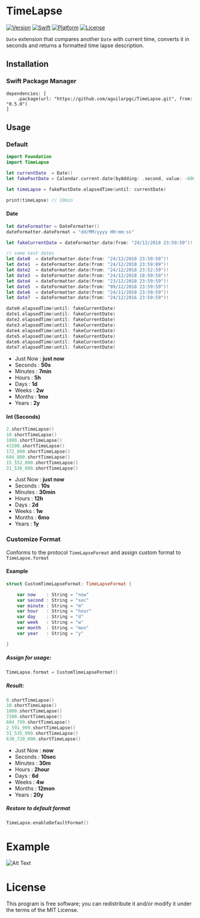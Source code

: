 # TimeLapse

[![Version](https://img.shields.io/github/tag/aguilarpgc/TimeLapse.svg?colorB=blue&label=release&style=flat)](https://github.com/aguilarpgc/TimeLapse/releases)
[![Swift](https://img.shields.io/badge/swift-5.0-orange.svg?style=flat)](https://developer.apple.com/swift/)
[![Platform](https://img.shields.io/badge/platform-ios%20%7C%20macos%20%7C%20tvos%20%7C%20watchos-lightgrey.svg)](https://developer.apple.com/swift/)
[![License](https://img.shields.io/badge/license-MIT-71787A.svg)](https://tldrlegal.com/license/mit-license)

`Date` extension that compares another `Date` with current time, converts it in seconds and returns a formatted time lapse description.

## Installation

### Swift Package Manager

```
dependencies: [
    .package(url: "https://github.com/aguilarpgc/TimeLapse.git", from: "0.5.0")
]
```

## Usage

### Default

``` Swift
import Foundation
import TimeLapse

let currentDate  = Date()
let fakePastDate = Calendar.current.date(byAdding: .second, value: -600, to: currentDate)! // 10 minutes ago

let timeLapse = fakePastDate.elapsedTime(until: currentDate)

print(timeLapse) // 10min
```

#### Date

``` Swift
let dateFormatter = DateFormatter()
dateFormatter.dateFormat = "dd/MM/yyyy HH:mm:ss"

let fakeCurrentDate = dateFormatter.date(from: "24/12/2018 23:59:59")!

// some test dates
let date0  = dateFormatter.date(from: "24/12/2018 23:59:58")!
let date1  = dateFormatter.date(from: "24/12/2018 23:59:09")!
let date2  = dateFormatter.date(from: "24/12/2018 23:52:59")!
let date3  = dateFormatter.date(from: "24/12/2018 18:59:59")!
let date4  = dateFormatter.date(from: "23/12/2018 23:59:59")!
let date5  = dateFormatter.date(from: "09/12/2018 23:59:59")!
let date6  = dateFormatter.date(from: "24/11/2018 23:59:59")!
let date7  = dateFormatter.date(from: "24/12/2016 23:59:59")!

date0.elapsedTime(until: fakeCurrentDate)
date1.elapsedTime(until: fakeCurrentDate)
date2.elapsedTime(until: fakeCurrentDate)
date3.elapsedTime(until: fakeCurrentDate)
date4.elapsedTime(until: fakeCurrentDate)
date5.elapsedTime(until: fakeCurrentDate)
date6.elapsedTime(until: fakeCurrentDate)
date7.elapsedTime(until: fakeCurrentDate)
```

* Just Now : **just now**
* Seconds  : **50s**
* Minutes  : **7min**
* Hours    : **5h**
* Days     : **1d**
* Weeks    : **2w**
* Months   : **1mo**
* Years    : **2y**

#### Int (Seconds)

``` Swift
2.shortTimeLapse()
10.shortTimeLapse()
1800.shortTimeLapse()
43200.shortTimeLapse()
172_800.shortTimeLapse()
604_800.shortTimeLapse()
15_552_000.shortTimeLapse()
31_536_000.shortTimeLapse()
```
* Just Now : **just now**
* Seconds  : **10s**
* Minutes  : **30min**
* Hours    : **12h**
* Days     : **2d**
* Weeks    : **1w**
* Months   : **6mo**
* Years    : **1y**

### Customize Format

Conforms to the protocol `TimeLapseFormat` and assign custom format to `TimeLapse.format`

#### Example

``` Swift
struct CustomTimeLapseFormat: TimeLapseFormat {

    var now    : String = "now"
    var second : String = "sec"
    var minute : String = "m"
    var hour   : String = "hour"
    var day    : String = "d"
    var week   : String = "w"
    var month  : String = "mon"
    var year   : String = "y"

}
```
##### Assign for usage:

``` Swift
TimeLapse.format = CustomTimeLapseFormat()
```

##### Result:

``` Swift
0.shortTimeLapse()
10.shortTimeLapse()
1800.shortTimeLapse()
7200.shortTimeLapse()
604_799.shortTimeLapse()
2_591_999.shortTimeLapse()
31_535_999.shortTimeLapse()
630_720_000.shortTimeLapse()
```

* Just Now : **now**
* Seconds  : **10sec**
* Minutes  : **30m**
* Hours    : **2hour**
* Days     : **6d**
* Weeks    : **4w**
* Months   : **12mon**
* Years    : **20y**

##### Restore to default format

``` Swift
TimeLapse.enableDefaultFormat()
```
# Example

![Alt Text](https://github.com/aguilarpgc/TimeLapse/blob/master/Resources/example.gif?raw=true)


# License

This program is free software; you can redistribute it and/or modify it under the terms of the MIT License.


